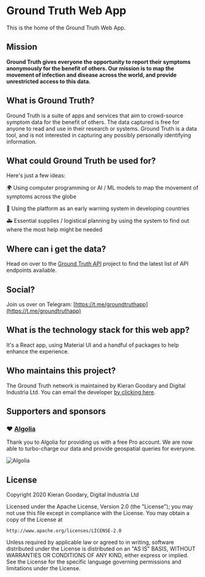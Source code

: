 # Ground Truth Web App
This is the home of the Ground Truth Web App.

## Mission
**Ground Truth gives everyone the opportunity to report their symptoms anonymously for the benefit of others. Our mission is to map the movement of infection and disease across the world, and provide unrestricted access to this data.**

## What is Ground Truth?
Ground Truth is a suite of apps and services that aim to crowd-source symptom data for the benefit of others. The data captured is free for anyone to read and use in their research or systems. Ground Truth is a data tool, and is not interested in capturing any possibly personally identifying information.

## What could Ground Truth be used for?
Here's just a few ideas:

🌍 Using computer programming or AI / ML models to map the movement of symptoms across the globe

🚨 Using the platform as an early warning system in developing countries

🚑 Essential supplies / logistical planning by using the system to find out where the most help might be needed

## Where can i get the data?
Head on over to the [Ground Truth API](https://github.com/IAmKio/ground-truth-api) project to find the latest list of API endpoints available.

## Social?
Join us over on Telegram: [https://t.me/groundtruthapp](https://t.me/groundtruthapp)

## What is the technology stack for this web app?
It's a React app, using Material UI and a handful of packages to help enhance the experience.

## Who maintains this project?
The Ground Truth network is maintained by Kieran Goodary and Digital Industria Ltd. You can email the developer [by clicking here](mailto:apps@digitalindustria.com).

## Supporters and sponsors

### ❤️ [Algolia](https://www.algolia.com)
Thank you to Algolia for providing us with a free Pro account. We are now able to turbo-charge our data and provide geospatial queries for everyone.

![Algolia](https://res.cloudinary.com/hilnmyskv/image/upload/q_auto/v1584543140/Algolia_com_Website_assets/images/shared/algolia_logo/logo-algolia-nebula-blue-full.png)

## License

Copyright 2020 Kieran Goodary, Digital Industria Ltd

Licensed under the Apache License, Version 2.0 (the "License");
you may not use this file except in compliance with the License.
You may obtain a copy of the License at

    http://www.apache.org/licenses/LICENSE-2.0

Unless required by applicable law or agreed to in writing, software
distributed under the License is distributed on an "AS IS" BASIS,
WITHOUT WARRANTIES OR CONDITIONS OF ANY KIND, either express or implied.
See the License for the specific language governing permissions and
limitations under the License.

